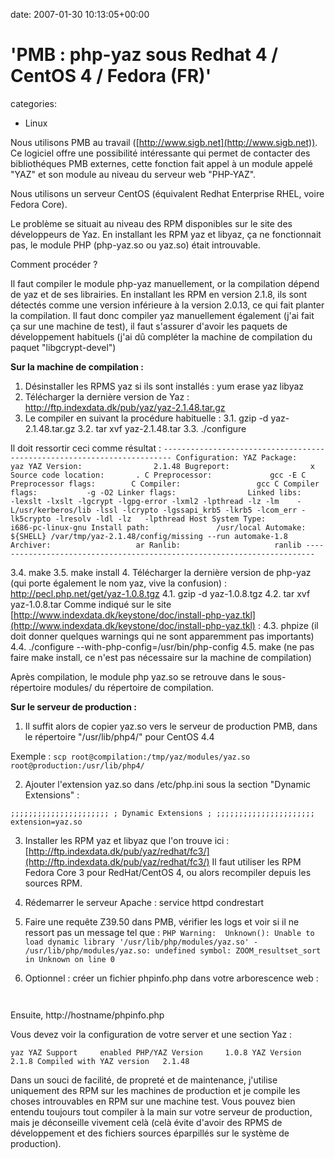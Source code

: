 


date: 2007-01-30 10:13:05+00:00


# 'PMB : php-yaz sous Redhat 4 / CentOS 4 / Fedora (FR)'

categories:
- Linux


Nous utilisons PMB au travail ([http://www.sigb.net](http://www.sigb.net)).
Ce logiciel offre une possibilité intéressante qui permet de contacter des bibliothéques PMB externes, cette fonction fait appel à un module appelé "YAZ" et son module au niveau du serveur web "PHP-YAZ".

Nous utilisons un serveur CentOS (équivalent Redhat Enterprise RHEL, voire Fedora Core).

Le problème se situait au niveau des RPM disponibles sur le site des développeurs de Yaz.
En installant les RPM yaz et libyaz, ça ne fonctionnait pas, le module PHP (php-yaz.so ou yaz.so) était introuvable.

<!-- more -->

Comment procéder ?

Il faut compiler le module php-yaz manuellement, or la compilation dépend de yaz et de ses librairies. En installant les RPM en version 2.1.8, ils sont détectés comme une version inférieure à la version 2.0.13, ce qui fait planter la compilation. Il faut donc compiler yaz manuellement également (j'ai fait ça sur une machine de test), il faut s'assurer d'avoir les paquets de développement habituels (j'ai dû compléter la machine de compilation du paquet "libgcrypt-devel")

**Sur la machine de compilation :**
1. Désinstaller les RPMS yaz si ils sont installés : yum erase yaz libyaz
2. Télécharger la dernière version de Yaz : http://ftp.indexdata.dk/pub/yaz/yaz-2.1.48.tar.gz
3. Le compiler en suivant la procédure habituelle :
3.1. gzip -d yaz-2.1.48.tar.gz
3.2. tar xvf yaz-2.1.48.tar
3.3. ./configure

Il doit ressortir ceci comme résultat :
`------------------------------------------------------------------------
Configuration:
  YAZ Package:                yaz
  YAZ Version:                2.1.48
  Bugreport:                  x
  Source code location:       .
  C Preprocessor:             gcc -E
  C Preprocessor flags:       
  C Compiler:                 gcc
  C Compiler flags:           -g -O2
  Linker flags:               
  Linked libs:                -lexslt -lxslt -lgcrypt -lgpg-error -lxml2 -lpthread -lz -lm    -L/usr/kerberos/lib -lssl -lcrypto -lgssapi_krb5 -lkrb5 -lcom_err -lk5crypto -lresolv -ldl -lz   -lpthread
  Host System Type:           i686-pc-linux-gnu
  Install path:               /usr/local
  Automake:                   ${SHELL} /var/tmp/yaz-2.1.48/config/missing --run automake-1.8
  Archiver:                   ar
  Ranlib:                     ranlib
------------------------------------------------------------------------`

3.4. make
3.5. make install
4. Télécharger la dernière version de php-yaz (qui porte également le nom yaz, vive la confusion) : http://pecl.php.net/get/yaz-1.0.8.tgz
4.1. gzip -d yaz-1.0.8.tgz
4.2. tar xvf yaz-1.0.8.tar
Comme indiqué sur le site [http://www.indexdata.dk/keystone/doc/install-php-yaz.tkl](http://www.indexdata.dk/keystone/doc/install-php-yaz.tkl) :
4.3. phpize (il doit donner quelques warnings qui ne sont apparemment pas importants)
4.4. ./configure --with-php-config=/usr/bin/php-config
4.5. make (ne pas faire make install, ce n'est pas nécessaire sur la machine de compilation)

Après compilation, le module php yaz.so se retrouve dans le sous-répertoire modules/ du répertoire de compilation.

**Sur le serveur de production :**
1. Il suffit alors de copier yaz.so vers le serveur de production PMB, dans le répertoire "/usr/lib/php4/" pour CentOS 4.4

Exemple : `scp root@compilation:/tmp/yaz/modules/yaz.so root@production:/usr/lib/php4/`

2. Ajouter l'extension yaz.so dans /etc/php.ini sous la section "Dynamic Extensions" :

`;;;;;;;;;;;;;;;;;;;;;;
; Dynamic Extensions ;
;;;;;;;;;;;;;;;;;;;;;;
extension=yaz.so`

3. Installer les RPM yaz et libyaz que l'on trouve ici : [http://ftp.indexdata.dk/pub/yaz/redhat/fc3/](http://ftp.indexdata.dk/pub/yaz/redhat/fc3/)
Il faut utiliser les RPM Fedora Core 3 pour RedHat/CentOS 4, ou alors recompiler depuis les sources RPM.

4. Rédemarrer le serveur Apache : service httpd condrestart

5. Faire une requête Z39.50 dans PMB, vérifier les logs et voir si il ne ressort pas un message tel que : 
`PHP Warning:  Unknown(): Unable to load dynamic library '/usr/lib/php/modules/yaz.so' - /usr/lib/php/modules/yaz.so: undefined symbol: ZOOM_resultset_sort in Unknown on line 0`

6. Optionnel : créer un fichier phpinfo.php dans votre arborescence web :

` `

Ensuite, http://hostname/phpinfo.php

Vous devez voir la configuration de votre server et une section Yaz :

`yaz
YAZ Support 	enabled
PHP/YAZ Version 	1.0.8
YAZ Version 	2.1.8
Compiled with YAZ version 	2.1.48`

Dans un souci de facilité, de propreté et de maintenance, j'utilise uniquement des RPM sur les machines de production et je compile les choses introuvables en RPM sur une machine test.
Vous pouvez bien entendu toujours tout compiler à la main sur votre serveur de production, mais je déconseille vivement celà (celà évite d'avoir des RPMS de développement et des fichiers sources éparpillés sur le système de production).
